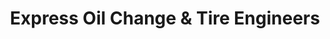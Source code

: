 ---
title: "Express Oil Change & Tire Engineers"
url: /houston/express-oil-change-und-tire-engineers/
shop: Reifen
---